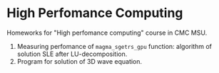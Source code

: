 # High Perfomance Computing

Homeworks for "High perfomance computing" course in CMC MSU.

1. Measuring perfomance of `magma_sgetrs_gpu` function: algorithm of solution SLE after LU-decomposition.
2. Program for solution of 3D wave equation. 
